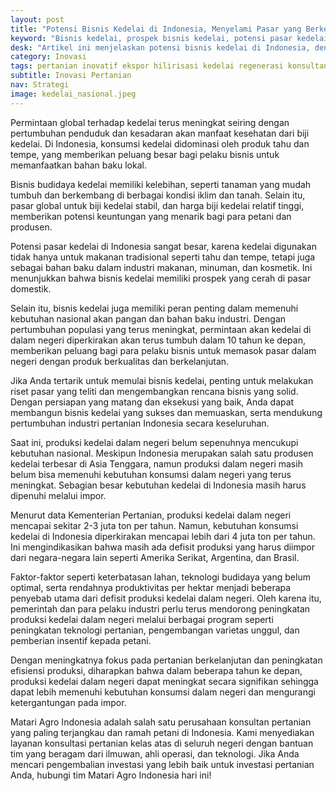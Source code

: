 ```yaml
---
layout: post
title: "Potensi Bisnis Kedelai di Indonesia, Menyelami Pasar yang Berkembang"
keyword: "Bisnis kedelai, prospek bisnis kedelai, potensi pasar kedelai, tahu dan tempe, industri makanan, minuman, kosmetik"
desk: "Artikel ini menjelaskan potensi bisnis kedelai di Indonesia, dengan fokus pada permintaan global terhadap kedelai, kelebihan usaha budidaya kedelai dan olahannya, potensi pasar dalam negeri, serta kontribusi dalam memenuhi kebutuhan nasional"
category: Inovasi
tags: pertanian inovatif ekspor hilirisasi kedelai regenerasi konsultan ketahanan pangan
subtitle: Inovasi Pertanian
nav: Strategi
image: kedelai_nasional.jpeg
---
```


Permintaan global terhadap kedelai terus meningkat seiring dengan pertumbuhan penduduk dan kesadaran akan manfaat kesehatan dari biji kedelai. Di Indonesia, konsumsi kedelai didominasi oleh produk tahu dan tempe, yang memberikan peluang besar bagi pelaku bisnis untuk memanfaatkan bahan baku lokal.

Bisnis budidaya kedelai memiliki kelebihan, seperti tanaman yang mudah tumbuh dan berkembang di berbagai kondisi iklim dan tanah. Selain itu, pasar global untuk biji kedelai stabil, dan harga biji kedelai relatif tinggi, memberikan potensi keuntungan yang menarik bagi para petani dan produsen.

Potensi pasar kedelai di Indonesia sangat besar, karena kedelai digunakan tidak hanya untuk makanan tradisional seperti tahu dan tempe, tetapi juga sebagai bahan baku dalam industri makanan, minuman, dan kosmetik. Ini menunjukkan bahwa bisnis kedelai memiliki prospek yang cerah di pasar domestik.

Selain itu, bisnis kedelai juga memiliki peran penting dalam memenuhi kebutuhan nasional akan pangan dan bahan baku industri. Dengan pertumbuhan populasi yang terus meningkat, permintaan akan kedelai di dalam negeri diperkirakan akan terus tumbuh dalam 10 tahun ke depan, memberikan peluang bagi para pelaku bisnis untuk memasok pasar dalam negeri dengan produk berkualitas dan berkelanjutan.

Jika Anda tertarik untuk memulai bisnis kedelai, penting untuk melakukan riset pasar yang teliti dan mengembangkan rencana bisnis yang solid. Dengan persiapan yang matang dan eksekusi yang baik, Anda dapat membangun bisnis kedelai yang sukses dan memuaskan, serta mendukung pertumbuhan industri pertanian Indonesia secara keseluruhan.

Saat ini, produksi kedelai dalam negeri belum sepenuhnya mencukupi kebutuhan nasional. Meskipun Indonesia merupakan salah satu produsen kedelai terbesar di Asia Tenggara, namun produksi dalam negeri masih belum bisa memenuhi kebutuhan konsumsi dalam negeri yang terus meningkat. Sebagian besar kebutuhan kedelai di Indonesia masih harus dipenuhi melalui impor.

Menurut data Kementerian Pertanian, produksi kedelai dalam negeri mencapai sekitar 2-3 juta ton per tahun. Namun, kebutuhan konsumsi kedelai di Indonesia diperkirakan mencapai lebih dari 4 juta ton per tahun. Ini mengindikasikan bahwa masih ada defisit produksi yang harus diimpor dari negara-negara lain seperti Amerika Serikat, Argentina, dan Brasil.

Faktor-faktor seperti keterbatasan lahan, teknologi budidaya yang belum optimal, serta rendahnya produktivitas per hektar menjadi beberapa penyebab utama dari defisit produksi kedelai dalam negeri. Oleh karena itu, pemerintah dan para pelaku industri perlu terus mendorong peningkatan produksi kedelai dalam negeri melalui berbagai program seperti peningkatan teknologi pertanian, pengembangan varietas unggul, dan pemberian insentif kepada petani.

Dengan meningkatnya fokus pada pertanian berkelanjutan dan peningkatan efisiensi produksi, diharapkan bahwa dalam beberapa tahun ke depan, produksi kedelai dalam negeri dapat meningkat secara signifikan sehingga dapat lebih memenuhi kebutuhan konsumsi dalam negeri dan mengurangi ketergantungan pada impor.

Matari Agro Indonesia adalah salah satu perusahaan konsultan pertanian yang paling terjangkau dan ramah petani di Indonesia. Kami menyediakan layanan konsultasi pertanian kelas atas di seluruh negeri dengan bantuan tim yang beragam dari ilmuwan, ahli operasi, dan teknologi. Jika Anda mencari pengembalian investasi yang lebih baik untuk investasi pertanian Anda, hubungi tim Matari Agro Indonesia hari ini!
